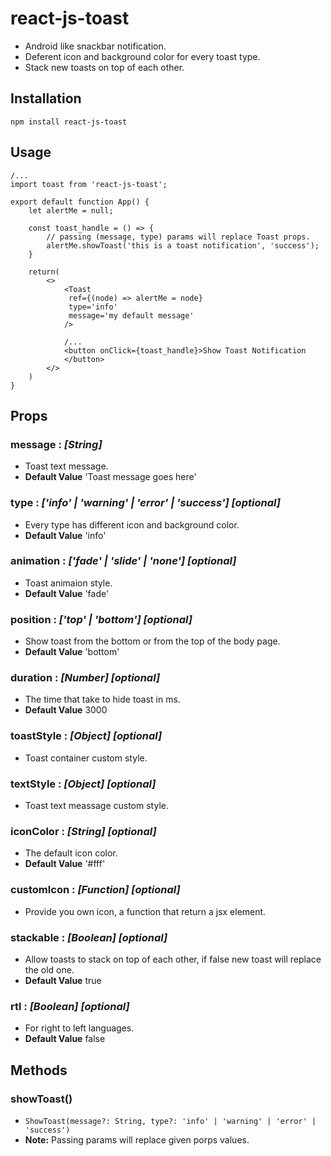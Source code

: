 # react-js-toast

- Android like snackbar notification.
- Deferent icon and background color for every toast type.
- Stack new toasts on top of each other.

## Installation

`npm install react-js-toast`

## Usage

```
/...
import toast from 'react-js-toast';

export default function App() {
    let alertMe = null;

    const toast_handle = () => {
        // passing (message, type) params will replace Toast props.
        alertMe.showToast('this is a toast notification', 'success');
    }

    return(
        <>
            <Toast
             ref={(node) => alertMe = node}
             type='info'
             message='my default message'
            />

            /...
            <button onClick={toast_handle}>Show Toast Notification
            </button>
        </>
    )
}
```

## Props

### message : _[String]_

- Toast text message.
- **Default Value** 'Toast message goes here'

### type : _['info' | 'warning' | 'error' | 'success'] [optional]_

- Every type has different icon and background color.
- **Default Value** 'info'

### animation : _['fade' | 'slide' | 'none'] [optional]_

- Toast animaion style.
- **Default Value** 'fade'

### position : _['top' | 'bottom'] [optional]_

- Show toast from the bottom or from the top of the body page.
- **Default Value** 'bottom'

### duration : _[Number] [optional]_

- The time that take to hide toast in ms.
- **Default Value** 3000

### toastStyle : _[Object] [optional]_

- Toast container custom style.

### textStyle : _[Object] [optional]_

- Toast text meassage custom style.

### iconColor : _[String] [optional]_

- The default icon color.
- **Default Value** '#fff'

### customIcon : _[Function] [optional]_

- Provide you own icon, a function that return a jsx element.

### stackable : _[Boolean] [optional]_

- Allow toasts to stack on top of each other, if false new toast will replace the old one.
- **Default Value** true

### rtl : _[Boolean] [optional]_

- For right to left languages.
- **Default Value** false

## Methods

### showToast()

- `ShowToast(message?: String, type?: 'info' | 'warning' | 'error' | 'success')`
- **Note:** Passing params will replace given porps values.
